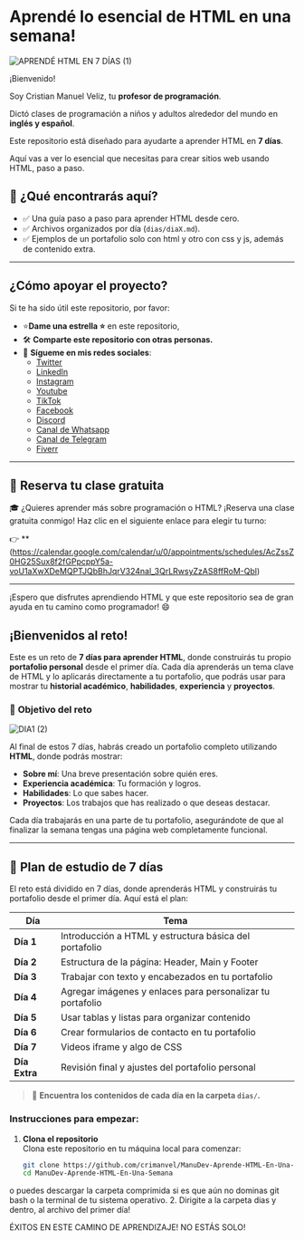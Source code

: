 # Aprendé lo esencial de HTML en una semana!
![APRENDÉ HTML EN 7 DÍAS (1)](https://github.com/user-attachments/assets/fb4435d2-223e-41ff-a116-0b6574972186)

¡Bienvenido! 

Soy Cristian Manuel Veliz, tu **profesor de programación**.

Dictó clases de programación a niños y adultos alrededor del mundo en **inglés y español**.

Este repositorio está diseñado para ayudarte a aprender HTML en **7 días**. 

Aquí vas a ver lo esencial que necesitas para crear sitios web usando HTML, paso a paso.

## 🎯 **¿Qué encontrarás aquí?**
- ✅ Una guía paso a paso para aprender HTML desde cero.
- ✅ Archivos organizados por día (`dias/diaX.md`).
- ✅ Ejemplos de un portafolio solo con html y otro con css y js, además de contenido extra.

---

## ¿Cómo apoyar el proyecto?

Si te ha sido útil este repositorio, por favor:

- ⭐**Dame una estrella ⭐** en este repositorio,
- 🛠️ **Comparte este repositorio con otras personas.**
- 🔗 **Sígueme en mis redes sociales**:
  - [Twitter](https://x.com/Manvel_0)
  - [LinkedIn](https://www.linkedin.com/in/cristian-manuel-veliz-/)
  - [Instagram](https://www.instagram.com/manudev.19)
  - [Youtube](https://www.youtube.com/@cristianmanuelveliz)
  - [TikTok](https://www.tiktok.com/@manudev.19)
  - [Facebook](https://www.facebook.com/profile.php?id=61566878459147)
  - [Discord](https://discord.gg/u2ATyxKc)
  - [Canal de Whatsapp](https://www.whatsapp.com/channel/0029VakRwLd5EjxyUulkF32j)
  - [Canal de Telegram](https://t.me/manudeves)
  - [Fiverr](https://www.fiverr.com/crimanvel?up_rollout=true)
---

## 📅 **Reserva tu clase gratuita**

🎓 ¿Quieres aprender más sobre programación o HTML? ¡Reserva una clase gratuita conmigo! Haz clic en el siguiente enlace para elegir tu turno:

👉 **(https://calendar.google.com/calendar/u/0/appointments/schedules/AcZssZ0HG25Sux8f2fGPpcppY5a-voU1aXwXDeMQPTJQbBhJqrV324nal_3QrLRwsyZzAS8ffRoM-Qbl)

---
¡Espero que disfrutes aprendiendo HTML y que este repositorio sea de gran ayuda en tu camino como programador! 😄

## ¡Bienvenidos al reto!

Este es un reto de **7 días para aprender HTML**, donde construirás tu propio **portafolio personal** desde el primer día. 
Cada día aprenderás un tema clave de HTML y lo aplicarás directamente a tu portafolio, que podrás usar para mostrar tu **historial académico**, **habilidades**, **experiencia** y **proyectos**.

### 🎯 **Objetivo del reto**
![DIA1 (2)](https://github.com/user-attachments/assets/7aae922e-ed4c-4b68-95a1-a682d9256845)


Al final de estos 7 días, habrás creado un portafolio completo utilizando **HTML**, donde podrás mostrar:

- **Sobre mí**: Una breve presentación sobre quién eres.
- **Experiencia académica**: Tu formación y logros.
- **Habilidades**: Lo que sabes hacer.
- **Proyectos**: Los trabajos que has realizado o que deseas destacar.

Cada día trabajarás en una parte de tu portafolio, asegurándote de que al finalizar la semana tengas una página web completamente funcional.

---

## 📅 **Plan de estudio de 7 días**

El reto está dividido en 7 días, donde aprenderás HTML y construirás tu portafolio desde el primer día. Aquí está el plan:

| Día      | Tema                                              |
|----------|---------------------------------------------------|
| **Día 1**| Introducción a HTML y estructura básica del portafolio |
| **Día 2**| Estructura de la página: Header, Main y Footer    |
| **Día 3**| Trabajar con texto y encabezados en tu portafolio |
| **Día 4**| Agregar imágenes y enlaces para personalizar tu portafolio |
| **Día 5**| Usar tablas y listas para organizar contenido     |
| **Día 6**| Crear formularios de contacto en tu portafolio    |
| **Día 7**| Videos iframe y algo de CSS   |
| **Día Extra**| Revisión final y ajustes del portafolio personal  |

> 📂 **Encuentra los contenidos de cada día en la carpeta `dias/`.**

### **Instrucciones para empezar:**
1. **Clona el repositorio**  
   Clona este repositorio en tu máquina local para comenzar:

   ```bash
   git clone https://github.com/crimanvel/ManuDev-Aprende-HTML-En-Una-Semana.git
   cd ManuDev-Aprende-HTML-En-Una-Semana
o puedes descargar la carpeta comprimida si es que aún no dominas git bash o la terminal de tu sistema operativo.
2. Dirigite a la carpeta dias y dentro, al archivo del primer día!

ÉXITOS EN ESTE CAMINO DE APRENDIZAJE! NO ESTÁS SOLO!
